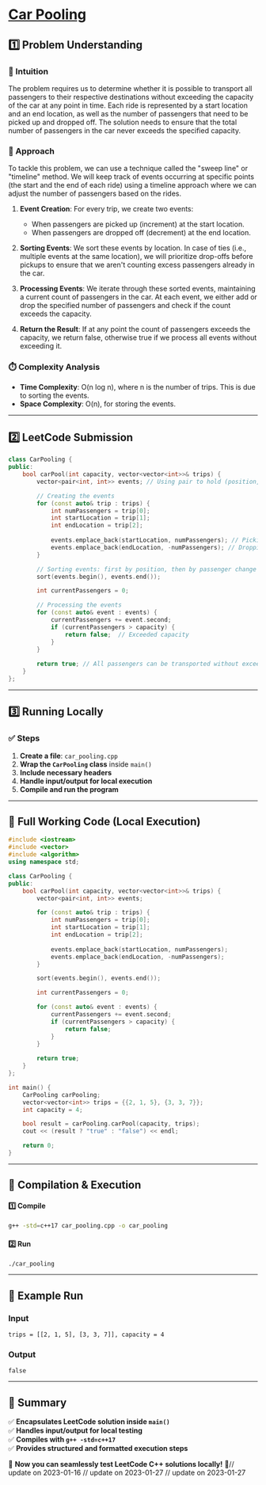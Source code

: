 # **[Car Pooling](https://leetcode.com/problems/car-pooling/description/)**  

## **1️⃣ Problem Understanding**  
### **📌 Intuition**  
The problem requires us to determine whether it is possible to transport all passengers to their respective destinations without exceeding the capacity of the car at any point in time. Each ride is represented by a start location and an end location, as well as the number of passengers that need to be picked up and dropped off. The solution needs to ensure that the total number of passengers in the car never exceeds the specified capacity.

### **🚀 Approach**  
To tackle this problem, we can use a technique called the "sweep line" or "timeline" method. We will keep track of events occurring at specific points (the start and the end of each ride) using a timeline approach where we can adjust the number of passengers based on the rides. 

1. **Event Creation**: For every trip, we create two events: 
   - When passengers are picked up (increment) at the start location.
   - When passengers are dropped off (decrement) at the end location.
   
2. **Sorting Events**: We sort these events by location. In case of ties (i.e., multiple events at the same location), we will prioritize drop-offs before pickups to ensure that we aren't counting excess passengers already in the car.

3. **Processing Events**: We iterate through these sorted events, maintaining a current count of passengers in the car. At each event, we either add or drop the specified number of passengers and check if the count exceeds the capacity.

4. **Return the Result**: If at any point the count of passengers exceeds the capacity, we return false, otherwise true if we process all events without exceeding it.

### **⏱️ Complexity Analysis**  
- **Time Complexity**: O(n log n), where n is the number of trips. This is due to sorting the events.  
- **Space Complexity**: O(n), for storing the events.

---  

## **2️⃣ LeetCode Submission**  
```cpp
class CarPooling {
public:
    bool carPool(int capacity, vector<vector<int>>& trips) {
        vector<pair<int, int>> events; // Using pair to hold (position, change in passengers)

        // Creating the events
        for (const auto& trip : trips) {
            int numPassengers = trip[0];
            int startLocation = trip[1];
            int endLocation = trip[2];
            
            events.emplace_back(startLocation, numPassengers); // Picking up passengers
            events.emplace_back(endLocation, -numPassengers); // Dropping off passengers
        }

        // Sorting events: first by position, then by passenger change
        sort(events.begin(), events.end());

        int currentPassengers = 0;

        // Processing the events
        for (const auto& event : events) {
            currentPassengers += event.second;
            if (currentPassengers > capacity) {
                return false;  // Exceeded capacity
            }
        }
        
        return true; // All passengers can be transported without exceeding capacity
    }
};
```  

---  

## **3️⃣ Running Locally**  
### **✅ Steps**  
1. **Create a file**: `car_pooling.cpp`  
2. **Wrap the `CarPooling` class** inside `main()`  
3. **Include necessary headers**  
4. **Handle input/output for local execution**  
5. **Compile and run the program**  

---  

## **📝 Full Working Code (Local Execution)**  
```cpp
#include <iostream>
#include <vector>
#include <algorithm>
using namespace std;

class CarPooling {
public:
    bool carPool(int capacity, vector<vector<int>>& trips) {
        vector<pair<int, int>> events;

        for (const auto& trip : trips) {
            int numPassengers = trip[0];
            int startLocation = trip[1];
            int endLocation = trip[2];
            
            events.emplace_back(startLocation, numPassengers);
            events.emplace_back(endLocation, -numPassengers);
        }

        sort(events.begin(), events.end());

        int currentPassengers = 0;

        for (const auto& event : events) {
            currentPassengers += event.second;
            if (currentPassengers > capacity) {
                return false;
            }
        }
        
        return true;
    }
};

int main() {
    CarPooling carPooling;
    vector<vector<int>> trips = {{2, 1, 5}, {3, 3, 7}};
    int capacity = 4;

    bool result = carPooling.carPool(capacity, trips);
    cout << (result ? "true" : "false") << endl;

    return 0;
}
```  

---  

## **🔧 Compilation & Execution**  
#### **1️⃣ Compile**  
```bash
g++ -std=c++17 car_pooling.cpp -o car_pooling
```  

#### **2️⃣ Run**  
```bash
./car_pooling
```  

---  

## **🎯 Example Run**  
### **Input**  
```
trips = [[2, 1, 5], [3, 3, 7]], capacity = 4
```  
### **Output**  
```
false
```  

---  

## **📌 Summary**  
✅ **Encapsulates LeetCode solution inside `main()`**  
✅ **Handles input/output for local testing**  
✅ **Compiles with `g++ -std=c++17`**  
✅ **Provides structured and formatted execution steps**  

🚀 **Now you can seamlessly test LeetCode C++ solutions locally!** 🚀// update on 2023-01-16
// update on 2023-01-27
// update on 2023-01-27
